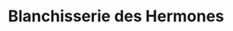 ---
title: "Blanchisserie des Hermones"
url: /thonon-les-bains/blanchisserie-des-hermones/
shop: Wäscherei
---